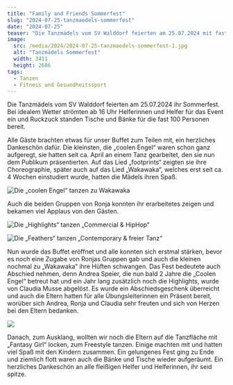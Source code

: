 ```yaml
---
title: "Family and Friends Sommerfest"
slug: "2024-07-25-tanzmaedels-sommerfest"
date: "2024-07-25"
teaser: "Die Tanzmädels vom SV Walddorf feierten am 25.07.2024 mit fast 100 Personen ihr Sommerfest."
image:
  src: /media/2024/2024-07-25-tanzmaedels-sommerfest-1.jpg
  alt: "Tanzmädels Sommerfest"
  width: 3411
  height: 2686
tags:
  - Tanzen
  - Fitness und Gesundheitssport
---
```

Die Tanzmädels vom SV Walddorf feierten am 25.07.2024 ihr Sommerfest. Bei idealem Wetter strömten ab 16 Uhr Helferinnen und Helfer für das Event ein und Ruckzuck standen Tische und Bänke für die fast 100 Personen bereit.

Alle Gäste brachten etwas für unser Buffet zum Teilen mit, ein herzliches Dankeschön dafür. Die kleinsten, die „coolen Engel“ waren schon ganz aufgeregt, sie hatten seit ca. April an einem Tanz gearbeitet, den sie nun dem Publikum präsentierten. Auf das Lied „footprints“ zeigten sie ihre Choreographie, später auch auf das Lied „Wakawaka“, welches erst seit ca. 4 Wochen einstudiert wurde, hatten die Mädels ihren Spaß.

![Die „coolen Engel“ tanzen zu Wakawaka](/media/2024/2024-07-25-tanzmaedels-sommerfest-3.jpg)

Auch die beiden Gruppen von Ronja konnten ihr erarbeitetes zeigen und bekamen viel Applaus von den Gästen.

![Die „Highlights“ tanzen „Commercial & HipHop“](/media/2024/2024-07-25-tanzmaedels-sommerfest-2.jpg)

![Die „Feathers“ tanzen „Contemporary & freier Tanz“](/media/2024/2024-07-25-tanzmaedels-sommerfest-1.jpg)

Nun wurde das Buffet eröffnet und alle konnten sich erstmal stärken, bevor es noch eine Zugabe von Ronjas Gruppen gab und auch die kleinen nochmal zu „Wakawaka“ ihre Hüften schwangen. Das Fest bedeutete auch Abschied nehmen, denn Andrea Speier, die nun bald 2 Jahre die „Coolen Engel“ betreut hat und ein Jahr lang zusätzlich noch die Highlights, wurde von Claudia Musse abgelöst. Es wurde ein Abschiedsgeschenk überreicht und auch die Eltern hatten für alle Übungsleiterinnen ein Präsent bereit, worüber sich Andrea, Ronja und Claudia sehr freuten und sich von Herzen bei den Eltern bedanken.

![](/media/2024/2024-07-25-tanzmaedels-sommerfest-4.jpg)

Danach, zum Ausklang, wollten wir noch die Eltern auf die Tanzfläche mit „Fantasy Girl“ locken, zum Freestyle tanzen. Einige machten mit und hatten viel Spaß mit den Kindern zusammen. Ein gelungenes Fest ging zu Ende und ziemlich flott waren auch die Bänke und Tische wieder aufgeräumt. Ein herzliches Dankeschön an alle fleißigen Helfer und Helferinnen, ihr seid spitze.
